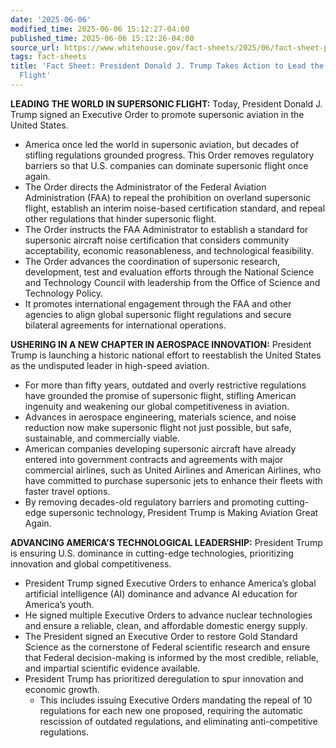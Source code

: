 ```yaml
---
date: '2025-06-06'
modified_time: 2025-06-06 15:12:27-04:00
published_time: 2025-06-06 15:12:26-04:00
source_url: https://www.whitehouse.gov/fact-sheets/2025/06/fact-sheet-president-donald-j-trump-takes-action-to-lead-the-world-in-supersonic-flight/
tags: fact-sheets
title: 'Fact Sheet: President Donald J. Trump Takes Action to Lead the World in Supersonic
  Flight'
---
```

 
**LEADING THE WORLD IN SUPERSONIC FLIGHT:** Today, President Donald J.
Trump signed an Executive Order to promote supersonic aviation in the
United States.

-   America once led the world in supersonic aviation, but decades of
    stifling regulations grounded progress. This Order removes
    regulatory barriers so that U.S. companies can dominate supersonic
    flight once again.
-   The Order directs the Administrator of the Federal Aviation
    Administration (FAA) to repeal the prohibition on overland
    supersonic flight, establish an interim noise-based certification
    standard, and repeal other regulations that hinder supersonic
    flight.
-   The Order instructs the FAA Administrator to establish a standard
    for supersonic aircraft noise certification that considers community
    acceptability, economic reasonableness, and technological
    feasibility.
-   The Order advances the coordination of supersonic research,
    development, test and evaluation efforts through the National
    Science and Technology Council with leadership from the Office of
    Science and Technology Policy.
-   It promotes international engagement through the FAA and other
    agencies to align global supersonic flight regulations and secure
    bilateral agreements for international operations.

**USHERING IN A NEW CHAPTER IN AEROSPACE INNOVATION:** President Trump
is launching a historic national effort to reestablish the United States
as the undisputed leader in high-speed aviation.

-   For more than fifty years, outdated and overly restrictive
    regulations have grounded the promise of supersonic flight, stifling
    American ingenuity and weakening our global competitiveness in
    aviation.
-   Advances in aerospace engineering, materials science, and noise
    reduction now make supersonic flight not just possible, but safe,
    sustainable, and commercially viable.
-   American companies developing supersonic aircraft have already
    entered into government contracts and agreements with major
    commercial airlines, such as United Airlines and American Airlines,
    who have committed to purchase supersonic jets to enhance their
    fleets with faster travel options.
-   By removing decades-old regulatory barriers and promoting
    cutting-edge supersonic technology, President Trump is Making
    Aviation Great Again.

**ADVANCING AMERICA’S TECHNOLOGICAL LEADERSHIP:** President Trump is
ensuring U.S. dominance in cutting-edge technologies, prioritizing
innovation and global competitiveness.

-   President Trump signed Executive Orders to enhance America’s global
    artificial intelligence (AI) dominance and advance AI education for
    America’s youth.
-   He signed multiple Executive Orders to advance nuclear technologies
    and ensure a reliable, clean, and affordable domestic energy supply.
-   The President signed an Executive Order to restore Gold Standard
    Science as the cornerstone of Federal scientific research and ensure
    that Federal decision-making is informed by the most credible,
    reliable, and impartial scientific evidence available. 
-   President Trump has prioritized deregulation to spur innovation and
    economic growth.
    -   This includes issuing Executive Orders mandating the repeal of
        10 regulations for each new one proposed, requiring the
        automatic rescission of outdated regulations, and eliminating
        anti-competitive regulations.  
